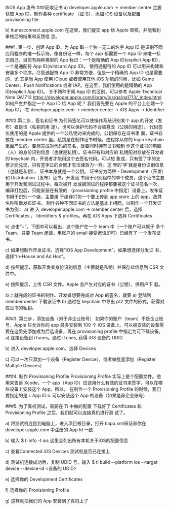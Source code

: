 #iOS App 发布
###获取证书
a) developer.apple.com -> member center
主要获取 App ID，制作各种 certificate （证书），添加 iOS 设备以及配置
provisioning file

b) itunesconnect.apple.com
在这里，我们提交 app 给 Apple 审核，并能看到审核后的结果和反馈信
息。

###1. 第一步，创建 App ID，为 App 取一个独一无二的名字
App ID 是识别不同应用程序的唯一标示符。像身份证一样，每个 app 都需要一个 App ID
来唯一标识自己。目前有两种类型的 App 标识：一个是精确的 App ID(explicit App
ID)，一个是通配符 App ID(wildcard App ID)。 使用通配符的 App ID 可以用来构建和
安装多个程序。尽管通配符 App ID 非常方便，但是一个精确的 App ID 也是需要的，尤
其是当 App 使用 iCloud 或者使用其他 iOS 功能的时候，比如 Game Center、Push
Notifications 或者 IAP。在这里，我们使用的是精确的 App ID(explicit App ID)。
关于两种不同 App ID 的区别，可以参考 Apple Technical Note QA1713
https://developer.apple.com/library/ios/qa/qa1713/_index.html
如何产生并指定一个 App ID 给 App 呢？
我们首先要在 Apple 的平台上创建一个 App ID，
在 developer.apple.com -> member center -> iOS Apps -> Identifier

###2.第二步，签名和证书
为代码签名可以使操作系统识别某个 app 的开发（发布）者是谁（私钥的用
途），也可以保护代码不会被篡改（公钥的用途）。
代码签名使用的是 Apple 提供的一个公私钥对来完成的。公钥保存在证书里
面，证书存放在 member center 里。私钥是在制作证书时候，由程序从你的
login keychain 里面产生的。要想完成对代码的签名，就要同时拥有证书和制
作这个证书的电脑（人）的身份识别信息（也就是私钥）。证书只有和对应的
私钥配对存放在开发者的 keychain 内，开发者才能用这个去签名代码。可以想
象成，只有签了字的支票才能兑现，只有签字过的合同才有法律效力一样。这
里的‘字’就是身份识别信息（也就是私钥）， 证书本身就是一个公钥。
证书分为两种 - Development（开发）和 Distribution（发布）证书。开发证
书用于识别组中的单个成员，这个证书主要用于开发和测试过程中。每次被开
发或被测试的程序都要被这个证书签名一次，编译打包后，只能安装在有限的
（provisioning profile 中指定）设备上。发布证书用于识别一个组，主要用
于编译打包一个要上传到 app store 上的 app，故其名称叫做发布证书。
制作各种不同证书的方法是基本上相同，以制作一个开发证书为例：
a) 进 入 developer.apple.com -> member center 后，选择 Certificates ，
Identifiers & profiles。再在 iOS Apps 下选择 Certificates

b) 点击“+”。下图中可以看出，这个账户在一个 team 中（一个账户可以属于
多个 Team，只要 Team 邀请，用账户的 email 接受邀请即可）已经有了
一个发布证书。

c) 如果想制作开发证书，选择“iOS App Development”。如果想选择分发证
书，选择“In-House and Ad Hoc”。

d) 按照提示，获取开发者身份识别信息（主要就是私钥）并保存此信息到
CSR 文件中。

e) 按照提示，上传 CSR 文件。Apple 会产生对应的证书（公钥），供用户下
载。

以上就完成的证书的制作。开发者想要完成对 App 的签名，就要
a) 登陆到 member center 下载该证书
b) 通过在 keychain 中导出 p12 文件的形式，获得对应证书的私钥。

###3. 第三步，添加设备（对于非企业账号）
如果你的账户（team）不是企业账号，Apple 只允许你的 app 最多安装到 100
个 iOS 设备上。可以被安装的设备需要在这里先添加成为后选设备，再在
provisioning profile 中指定为可下载设备。
a) 连接设备到 iTunes。通过 iTunes, 获得 iOS 设备的 UDID

b) 进入 developer.apple.com，选择 Devices

c) 可以一次只添加一个设备（Register Device），或者做批量添加（Register
Multiple Devices）

###4. 制作 Provisioning Profile
Provisioning Profile 实际上是个配置文件。他用来告诉 Xcode，一个 app（App
ID）应该用什么有效的证书来签字，可以在哪些设备上安装这个 App。所以，
在制作一个 Provisioning Profile 的时候，我们要指定的是
i. App ID
ii. 可以安装这个 App 的设备（如果是非企业账号）

###5. 为了真机测试，需要在 Ti 中做的配置
下载好了 Certificates 和 Provisioning Profile 之后，我们就可以连接真机进行测
试了。

a) 将测试机连接到电脑上，进入项目根目录，打开 tiapp.xml保证<id>和你在 developer.apple.com 中注册的 App Id 一致

b) 输入 $ ti info -t ios 这里会列出所有本机关于iOS的配置信息

c) 查看Connected iOS Devices 测试机是否已连接上

d) 测试机连接成功后，复制 UDID 号，输入
$ ti build --platform ios --target device --device-id <设备的 UDID>

e) 选择你的 Development Certificates

f) 选择你的 Provisioning Profile

g) 这样就把我们的 App 安装到了真机上了
